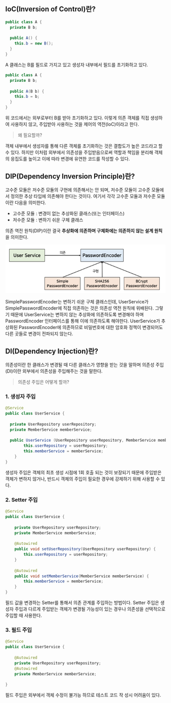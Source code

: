 ## IoC(Inversion of Control)란?

```java
public class A {
  private B b;

  public A() {
    this.b = new B();
  }
}
```

A 클래스는 B를 필드로 가지고 있고 생성자 내부에서 필드를 초기화하고 있다. 

```java
public class A {
  private B b;

  public A(B b) {
    this.b = b;
  }
}
```
위 코드에서는 외부로부터 B를 받아 초기화하고 있다. 이렇게 의존 객체를 직접 생성하여 사용하지 않고, 주입받아 사용하는 것을 제어의 역전(IoC)이라고 한다.

> 왜 필요할까?

객체 내부에서 생성자를 통해 다른 객체를 초기화하는 것은 결합도가 높은 코드라고 할 수 있다. 하지만 이처럼 외부에서 의존성을 주입받음으로써 역할과 책임을 분리해 객체의 응집도를 높이고 이에 따라 변경에 유연한 코드를 작성할 수 있다.

## DIP(Dependency Inversion Principle)란?

고수준 모듈은 저수준 모듈의 구현에 의존해서는 안 되며, 저수준 모듈이 고수준 모듈에서 정의한 추상 타입에 의존해야 한다는 것이다. 여기서 각각 고수준 모듈과 저수준 모듈이란 다음을 의미한다.

- 고수준 모듈 : 변경이 없는 추상화된 클래스(또는 인터페이스)
- 저수준 모듈 : 변하기 쉬운 구체 클래스

의존 역전 원칙(DIP)이란 결국 **추상화에 의존하며 구체화에는 의존하지 않는 설계 원칙**을 의미한다.

![img](https://github.com/dilmah0203/TIL/blob/main/Image/DIP.png)

SimplePasswordEncoder는 변하기 쉬운 구체 클래스인데, UserService가 SimplePasswordEncoder에 직접 의존하는 것은 의존성 역전 원칙에 위배된다. 그렇기 때문에 UserService는 변하지 않는 추상화에 의존하도록 변경해야 하며 PasswordEncoder 인터페이스를 통해 이에 의존하도록 해야한다. UserService가 추상화된 PasswordEncoder에 의존하므로 비밀번호에 대한 암호화 정책이 변경되어도 다른 곳들로 변경이 전파되지 않는다.

## DI(Dependency Injection)란?

의존성이란 한 클래스가 변경될 때 다른 클래스가 영향을 받는 것을 말하며 의존성 주입(DI)이란 외부에서 의존성을 주입해주는 것을 말한다.

> 의존성 주입은 어떻게 할까?

### 1. 생성자 주입

```java
@Service
public class UserService {

  private UserRepository userRepository;
  private MemberService memberService;

  public UserService (UserRepository userRepository, MemberService memberService) {
        this.userRepository = userRepository;
        this.memberService = memberService;
    }
}
```

생성자 주입은 객체의 최초 생성 시점에 1회 호출 되는 것이 보장되기 때문에 주입받은 객체가 변하지 않거나, 반드시 객체의 주입이 필요한 경우에 강제하기 위해 사용할 수 있다. 

### 2. Setter 주입

```java
@Service
public class UserService {

    private UserRepository userRepository;
    private MemberService memberService;

    @Autowired
    public void setUserRepository(UserRepository userRepository) {
        this.userRepository = userRepository;
    }

    @Autowired
    public void setMemberService(MemberService memberService) {
        this.memberService = memberService;
    }
}
```
필드 값을 변경하는 Setter를 통해서 의존 관계를 주입하는 방법이다. Setter 주입은 생성자 주입과 다르게 주입받는 객체가 변경될 가능성이 있는 경우나 의존성을 선택적으로 주입할 때 사용한다.

### 3. 필드 주입

```java
@Service
public class UserService {

    @Autowired
    private UserRepository userRepository;
    @Autowired
    private MemberService memberService;

}
```

필드 주입은 외부에서 객체 수정이 불가능 하므로 테스트 코드 작 성시 어려움이 있다.
